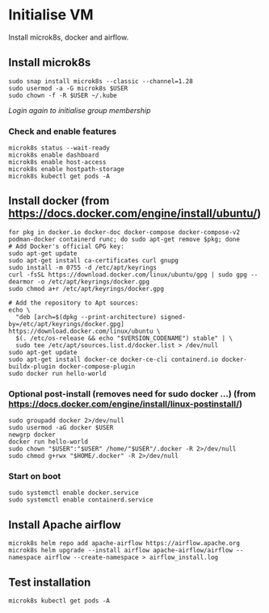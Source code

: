 # Initialise VM

Install microk8s, docker and airflow.

## Install microk8s
```
sudo snap install microk8s --classic --channel=1.28
sudo usermod -a -G microk8s $USER
sudo chown -f -R $USER ~/.kube
```
_Login again to initialise group membership_

### Check and enable features
```
microk8s status --wait-ready
microk8s enable dashboard
microk8s enable host-access
microk8s enable hostpath-storage
microk8s kubectl get pods -A
```

## Install docker (from https://docs.docker.com/engine/install/ubuntu/)
```
for pkg in docker.io docker-doc docker-compose docker-compose-v2 podman-docker containerd runc; do sudo apt-get remove $pkg; done
# Add Docker's official GPG key:
sudo apt-get update
sudo apt-get install ca-certificates curl gnupg
sudo install -m 0755 -d /etc/apt/keyrings
curl -fsSL https://download.docker.com/linux/ubuntu/gpg | sudo gpg --dearmor -o /etc/apt/keyrings/docker.gpg
sudo chmod a+r /etc/apt/keyrings/docker.gpg

# Add the repository to Apt sources:
echo \
  "deb [arch=$(dpkg --print-architecture) signed-by=/etc/apt/keyrings/docker.gpg] https://download.docker.com/linux/ubuntu \
  $(. /etc/os-release && echo "$VERSION_CODENAME") stable" | \
  sudo tee /etc/apt/sources.list.d/docker.list > /dev/null
sudo apt-get update
sudo apt-get install docker-ce docker-ce-cli containerd.io docker-buildx-plugin docker-compose-plugin
sudo docker run hello-world
```

### Optional post-install (removes need for sudo docker ...) (from https://docs.docker.com/engine/install/linux-postinstall/)
```
sudo groupadd docker 2>/dev/null
sudo usermod -aG docker $USER
newgrp docker
docker run hello-world
sudo chown "$USER":"$USER" /home/"$USER"/.docker -R 2>/dev/null
sudo chmod g+rwx "$HOME/.docker" -R 2>/dev/null
```

### Start on boot
```
sudo systemctl enable docker.service
sudo systemctl enable containerd.service
```

## Install Apache airflow
```
microk8s helm repo add apache-airflow https://airflow.apache.org
microk8s helm upgrade --install airflow apache-airflow/airflow --namespace airflow --create-namespace > airflow_install.log
```

## Test installation
```
microk8s kubectl get pods -A
```
